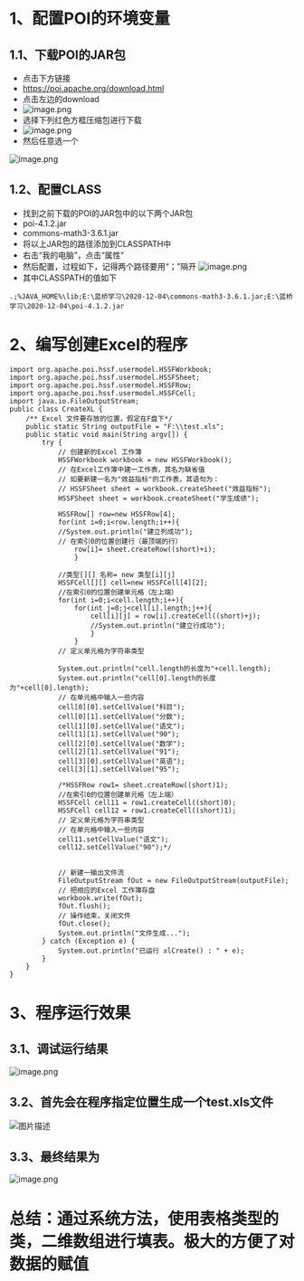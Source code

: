 # 1、配置POI的环境变量
## 1.1、下载POI的JAR包
- 点击下方链接
- https://poi.apache.org/download.html
- 点击左边的download
- ![image.png](https://dn-simplecloud.shiyanlou.com/courses/uid1547949-20201212-1607760434928)
- 选择下列红色方框压缩包进行下载
- ![image.png](https://dn-simplecloud.shiyanlou.com/courses/uid1547949-20201212-1607760581079)
- 然后任意选一个

![image.png](https://dn-simplecloud.shiyanlou.com/courses/uid1547949-20201212-1607761690409)

## 1.2、配置CLASS
- 找到之前下载的POI的JAR包中的以下两个JAR包
- poi-4.1.2.jar
- commons-math3-3.6.1.jar
- 将以上JAR包的路径添加到CLASSPATH中
- 右击“我的电脑”，点击“属性”
- 然后配置，过程如下，记得两个路径要用“；”隔开
![image.png](https://dn-simplecloud.shiyanlou.com/courses/uid1547949-20201212-1607762973734)
- 其中CLASSPATH的值如下
```
.;%JAVA_HOME%\lib;E:\蓝桥学习\2020-12-04\commons-math3-3.6.1.jar;E:\蓝桥学习\2020-12-04\poi-4.1.2.jar
```
# 2、编写创建Excel的程序
```
import org.apache.poi.hssf.usermodel.HSSFWorkbook;
import org.apache.poi.hssf.usermodel.HSSFSheet;
import org.apache.poi.hssf.usermodel.HSSFRow;
import org.apache.poi.hssf.usermodel.HSSFCell;
import java.io.FileOutputStream;
public class CreateXL {
    /** Excel 文件要存放的位置，假定在F盘下*/
    public static String outputFile = "F:\\test.xls";
    public static void main(String argv[]) {
        try {
            // 创建新的Excel 工作簿
            HSSFWorkbook workbook = new HSSFWorkbook();
            // 在Excel工作簿中建一工作表，其名为缺省值
            // 如要新建一名为"效益指标"的工作表，其语句为：
            // HSSFSheet sheet = workbook.createSheet("效益指标");
            HSSFSheet sheet = workbook.createSheet("学生成绩");

			HSSFRow[] row=new HSSFRow[4];
			for(int i=0;i<row.length;i++){
			//System.out.println("建立列成功");
            // 在索引0的位置创建行（最顶端的行）
				row[i]= sheet.createRow((short)+i);
				}
				
			//类型[][] 名称= new 类型[i][j]
			HSSFCell[][] cell=new HSSFCell[4][2];
            //在索引0的位置创建单元格（左上端）
			for(int i=0;i<cell.length;i++){
				for(int j=0;j<cell[i].length;j++){
					cell[i][j] = row[i].createCell((short)+j);
					//System.out.println("建立行成功");
					}
				}
            // 定义单元格为字符串类型

			System.out.println("cell.length的长度为"+cell.length);
			System.out.println("cell[0].length的长度为"+cell[0].length);
            // 在单元格中输入一些内容
            cell[0][0].setCellValue("科目");
			cell[0][1].setCellValue("分数");
			cell[1][0].setCellValue("语文");
			cell[1][1].setCellValue("90");
			cell[2][0].setCellValue("数学");
			cell[2][1].setCellValue("91");
			cell[3][0].setCellValue("英语");
			cell[3][1].setCellValue("95");

			/*HSSFRow row1= sheet.createRow((short)1);
            //在索引0的位置创建单元格（左上端）
            HSSFCell cell11 = row1.createCell((short)0);
			HSSFCell cell12 = row1.createCell((short)1);
            // 定义单元格为字符串类型
            // 在单元格中输入一些内容
            cell11.setCellValue("语文");
			cell12.setCellValue("90");*/


            // 新建一输出文件流
            FileOutputStream fOut = new FileOutputStream(outputFile);
            // 把相应的Excel 工作簿存盘
            workbook.write(fOut);
            fOut.flush();
            // 操作结束，关闭文件
            fOut.close();
            System.out.println("文件生成...");
        } catch (Exception e) {
            System.out.println("已运行 xlCreate() : " + e);
        }
    }
}
```
# 3、程序运行效果
## 3.1、调试运行结果

![image.png](https://dn-simplecloud.shiyanlou.com/courses/uid1547949-20201212-1607770842147)

## 3.2、首先会在程序指定位置生成一个test.xls文件
![图片描述](https://dn-simplecloud.shiyanlou.com/courses/uid1547949-20201212-1607763957129)
## 3.3、最终结果为
![image.png](https://dn-simplecloud.shiyanlou.com/courses/uid1547949-20201212-1607770917210)

#  总结：通过系统方法，使用表格类型的类，二维数组进行填表。极大的方便了对数据的赋值
